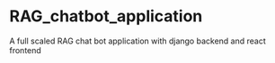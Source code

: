 # RAG_chatbot_application
A full scaled RAG chat bot application with django backend and react frontend
